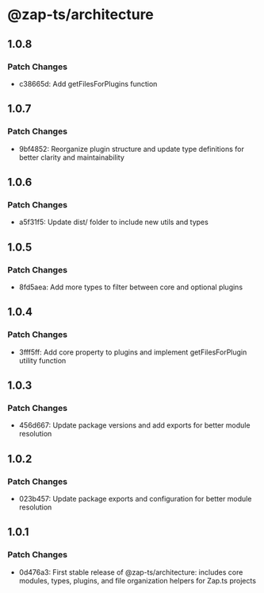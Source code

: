 # @zap-ts/architecture

## 1.0.8

### Patch Changes

- c38665d: Add getFilesForPlugins function

## 1.0.7

### Patch Changes

- 9bf4852: Reorganize plugin structure and update type definitions for better clarity and maintainability

## 1.0.6

### Patch Changes

- a5f31f5: Update dist/ folder to include new utils and types

## 1.0.5

### Patch Changes

- 8fd5aea: Add more types to filter between core and optional plugins

## 1.0.4

### Patch Changes

- 3fff5ff: Add core property to plugins and implement getFilesForPlugin utility function

## 1.0.3

### Patch Changes

- 456d667: Update package versions and add exports for better module resolution

## 1.0.2

### Patch Changes

- 023b457: Update package exports and configuration for better module resolution

## 1.0.1

### Patch Changes

- 0d476a3: First stable release of @zap-ts/architecture: includes core modules, types, plugins, and file organization helpers for Zap.ts projects
